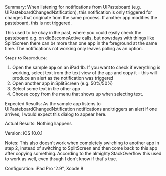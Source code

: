 Summary:
When listening for notifications from UIPasteboard (e.g. UIPasteboardChangedNotification), this notification is only triggered for changes that originate from the same process. If another app modifies the pasteboard, this is not triggered.

This used to be okay in the past, where you could easily check the pasteboard e.g. on didBecomeActive calls, but nowadays with things like SplitScreen there can be more than one app in the foreground at the same time. The notifications not working only leaves polling as an option.

Steps to Reproduce:
1. Open the sample app on an iPad
1b. If you want to check if everything is working, select text from the text view of the app and copy it – this will produce an alert as the notification was triggered
2. Open another app in SplitScreen (e.g. 50%/50%)
3. Select some text in the other app
4. Choose copy from the menu that shows up when selecting text.

Expected Results:
As the sample app listens to UIPasteboardChangedNotification notifications and triggers an alert if one arrives, I would expect this dialog to appear here.

Actual Results:
Nothing happens

Version:
iOS 10.0.1

Notes:
This also doesn't work when completely switching to another app in step 2, instead of switching to SplitScreen and then come back to this app after copying something.
According to the almighty StackOverflow this used to work as well, even though I don't know if that's true.

Configuration:
iPad Pro 12.9", Xcode 8